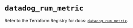 # `datadog_rum_metric`

Refer to the Terraform Registry for docs: [`datadog_rum_metric`](https://registry.terraform.io/providers/datadog/datadog/3.72.0/docs/resources/rum_metric).
